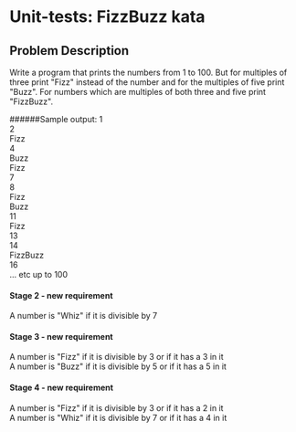 # Unit-tests: FizzBuzz kata

## Problem Description

Write a program that prints the numbers from 1 to 100. But for multiples of three print "Fizz" instead of the number and for the multiples of five print "Buzz". For numbers which are multiples of both three and five print "FizzBuzz".

######Sample output:
1<br />
2<br />
Fizz<br />
4<br />
Buzz<br />
Fizz<br />
7<br />
8<br />
Fizz<br />
Buzz<br />
11<br />
Fizz<br />
13<br />
14<br />
FizzBuzz<br />
16<br />
... etc up to 100

#### Stage 2 - new requirement
A number is "Whiz" if it is divisible by 7

#### Stage 3 - new requirement
A number is "Fizz" if it is divisible by 3 or if it has a 3 in it<br />
A number is "Buzz" if it is divisible by 5 or if it has a 5 in it

#### Stage 4 - new requirement
A number is "Fizz" if it is divisible by 3 or if it has a 2 in it<br />
A number is "Whiz" if it is divisible by 7 or if it has a 4 in it
